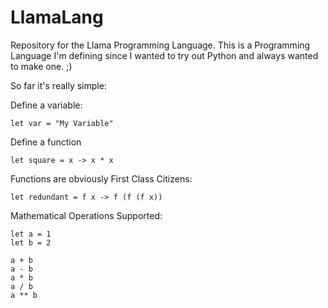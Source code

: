 # LlamaLang
Repository for the Llama Programming Language.
This is a Programming Language I'm defining since I wanted to try out Python and always wanted to make one. ;)

So far it's really simple:

Define a variable:

```
let var = "My Variable"
```

Define a function

```
let square = x -> x * x
```

Functions are obviously First Class Citizens:

```
let redundant = f x -> f (f (f x))
```

Mathematical Operations Supported:

```
let a = 1
let b = 2

a + b
a - b
a * b
a / b
a ** b
```
